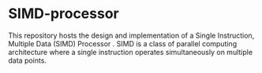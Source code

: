 # SIMD-processor
This repository hosts the design and implementation of a Single Instruction, Multiple Data (SIMD) Processor .  SIMD is a class of parallel computing architecture where a single instruction operates simultaneously on multiple data points. 
